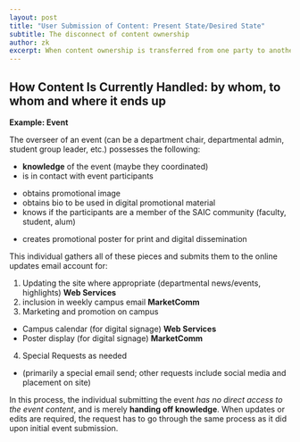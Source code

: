 ```yaml
---
layout: post
title: "User Submission of Content: Present State/Desired State"
subtitle: The disconnect of content ownership
author: zk
excerpt: When content ownership is transferred from one party to another, it doesn't solve a problem.
---
```



## How Content Is Currently Handled: by whom, to whom and where it ends up

**Example: Event**

The overseer of an event (can be a department chair, departmental admin, student group leader, etc.) possesses the following:
* **knowledge** of the event (maybe they coordinated)
* is in contact with event participants
 - obtains promotional image
 - obtains bio to be used in digital promotional material
 - knows if the participants are a member of the SAIC community (faculty, student, alum)
* creates promotional poster for print and digital dissemination

This individual gathers all of these pieces and submits them to the online updates email account for:
1. Updating the site where appropriate (departmental news/events, highlights) **Web Services**
2. inclusion in weekly campus email **MarketComm**
3. Marketing and promotion on campus
 - Campus calendar (for digital signage) **Web Services**
 - Poster display (for digital signage) **MarketComm**
4. Special Requests as needed
 - (primarily a special email send; other requests include social media and placement on site)

In this process, the individual submitting the event *has no direct access to the event content*, and is merely **handing off knowledge**. When updates or edits are required, the request has to go through the same process as it did upon initial event submission. 
